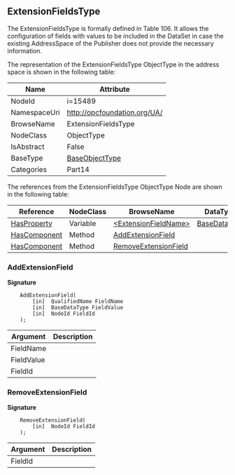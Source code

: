 <!-- objecttype -->
## ExtensionFieldsType
The ExtensionFieldsType is formally defined in Table 106. It allows the configuration of fields with values to be included in the DataSet in case the existing AddressSpace of the Publisher does not provide the necessary information.  
<!-- end of text -->
The representation of the ExtensionFieldsType ObjectType in the address space is shown in the following table:  

|Name|Attribute|
|---|---|
|NodeId|i=15489|
|NamespaceUri|http://opcfoundation.org/UA/|
|BrowseName|ExtensionFieldsType|
|NodeClass|ObjectType|
|IsAbstract|False|
|BaseType|[BaseObjectType](../../../Part5/ObjectTypes/BaseObjectType/readme.md)|
|Categories|Part14|

The references from the ExtensionFieldsType ObjectType Node are shown in the following table:  

|Reference|NodeClass|BrowseName|DataType|TypeDefinition|ModellingRule|
|---|---|---|---|---|---|
|[HasProperty](../../../Part3/ReferenceTypes/HasProperty/readme.md)|Variable|[&lt;ExtensionFieldName&gt;](#&lt;ExtensionFieldName&gt;)|[BaseDataType](../../../Part3/DataTypes/BaseDataType/readme.md)|[PropertyType](../../Part5/VariableTypes/PropertyType/readme.md)|[OptionalPlaceholder](../../Objects/OptionalPlaceholder/readme.md)|
|[HasComponent](../../../Part3/ReferenceTypes/HasComponent/readme.md)|Method|[AddExtensionField](#AddExtensionField)|||[Mandatory](../../Objects/Mandatory/readme.md)|
|[HasComponent](../../../Part3/ReferenceTypes/HasComponent/readme.md)|Method|[RemoveExtensionField](#RemoveExtensionField)|||[Mandatory](../../Objects/Mandatory/readme.md)|

### <a name="AddExtensionField"></a>AddExtensionField
  
**Signature**
```
    AddExtensionField(
        [in]  QualifiedName FieldName
        [in]  BaseDataType FieldValue
        [in]  NodeId FieldId
    );
```

|Argument|Description|
|---|---|
|FieldName||
|FieldValue||
|FieldId||

### <a name="RemoveExtensionField"></a>RemoveExtensionField
  
**Signature**
```
    RemoveExtensionField(
        [in]  NodeId FieldId
    );
```

|Argument|Description|
|---|---|
|FieldId||


